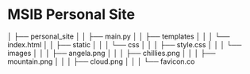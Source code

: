 # MSIB Personal Site

│   ├── personal_site
│   │   ├── main.py
│   │   ├── templates
│   │   │   └── index.html
│   │   ├── static
│   │   │   └── css
│   │   │       ├── style.css
│   │   │   └── images
│   │   │       ├── angela.png
│   │   │       ├── chillies.png
│   │   │       ├── mountain.png
│   │   │       ├── cloud.png
│   │   │       └── favicon.co
